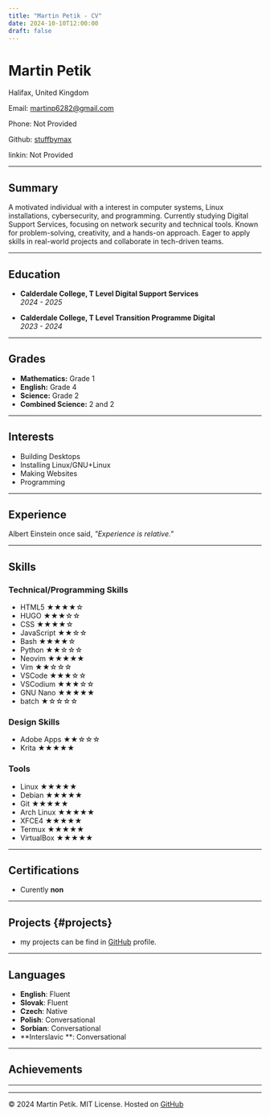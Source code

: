 ```yaml
---
title: "Martin Petik - CV"
date: 2024-10-10T12:00:00
draft: false
---
```


# Martin Petik  

Halifax, United Kingdom  

Email: [martinp6282@gmail.com](mailto:martinp6282@gmail.com)  

Phone: Not Provided

Github: [stuffbymax](https://github.com/stuffbymax)

linkin: Not Provided

---

## Summary

A motivated individual with a interest in computer systems, Linux installations, cybersecurity, and programming. Currently studying Digital Support Services, focusing on network security and technical tools. Known for problem-solving, creativity, and a hands-on approach. Eager to apply skills in real-world projects and collaborate in tech-driven teams. 

---

## Education

- **Calderdale College, T Level Digital Support Services**  
  *2024 - 2025*

- **Calderdale College, T Level Transition Programme Digital**  
  *2023 - 2024*

---

## Grades

- **Mathematics:** Grade 1  
- **English:** Grade 4  
- **Science:** Grade 2  
- **Combined Science:** 2 and 2  

---

## Interests

- Building Desktops  
- Installing Linux/GNU+Linux  
- Making Websites  
- Programming  

---

## Experience

Albert Einstein once said, _"Experience is relative."_

---

## Skills

### Technical/Programming Skills
- HTML5 ★★★★☆
- HUGO  ★★★☆☆
- CSS  ★★★★☆
- JavaScript ★★☆☆  
- Bash  ★★★★☆
- Python ★★☆☆☆
- Neovim ★★★★★  
- Vim  ★★☆☆☆
- VSCode  ★★★☆☆
- VSCodium  ★★★☆☆
- GNU Nano  ★★★★★
- batch  ★☆☆☆☆

### Design Skills
- Adobe Apps  ★★☆☆☆
- Krita  ★★★★★

### Tools
- Linux  ★★★★★
- Debian  ★★★★★
- Git  ★★★★★
- Arch Linux ★★★★★  
- XFCE4  ★★★★★
- Termux  ★★★★★
- VirtualBox  ★★★★★

---

## Certifications
- Curently **non** 
---

## Projects {#projects}

-  my projects can be find in [GitHub](https://github.com/stuffbymax?tab=repositories) profile.

---

## Languages

- **English**: Fluent  
- **Slovak**: Fluent  
- **Czech**: Native 
- **Polish**: Conversational
- **Sorbian**: Conversational
- **Interslavic **: Conversational

---

## Achievements
  


---


---

© 2024 Martin Petik. MIT License. Hosted on [GitHub](https://github.com/stuffbymax/cv-hugo)
